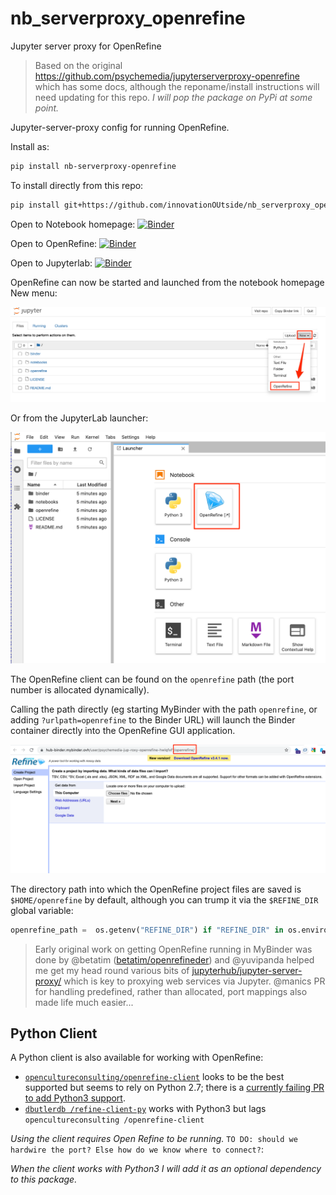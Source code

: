 # nb_serverproxy_openrefine
Jupyter server proxy for OpenRefine

> Based on the original https://github.com/psychemedia/jupyterserverproxy-openrefine which has some docs, although the reponame/install instructions will need updating for this repo. *I will pop the package on PyPi at some point.*

Jupyter-server-proxy config for running OpenRefine.

Install as:

```bash
pip install nb-serverproxy-openrefine
```

To install directly from this repo:

```bash
pip install git+https://github.com/innovationOUtside/nb_serverproxy_openrefine.git
```

Open to Notebook homepage: [![Binder](https://mybinder.org/badge_logo.svg)](https://mybinder.org/v2/gh/innovationOUtside/nb_serverproxy_openrefine/main)

Open to OpenRefine: [![Binder](https://mybinder.org/badge_logo.svg)](https://mybinder.org/v2/gh/innovationOUtside/nb_serverproxy_openrefine/main?urlpath=openrefine)

Open to Jupyterlab: [![Binder](https://mybinder.org/badge_logo.svg)](https://mybinder.org/v2/gh/innovationOUtside/nb_serverproxy_openrefine/main?urlpath=lab)

OpenRefine can now be started and launched from the notebook homepage New menu:

![](images/openrefine_new.png)

Or from the JupyterLab launcher:

![](images/openrefine_lab.png)

The OpenRefine client can be found on the `openrefine` path (the port number is allocated dynamically).

Calling the path directly (eg starting MyBinder with the path `openrefine`, or adding `?urlpath=openrefine` to the Binder URL) will launch the Binder container directly into the OpenRefine GUI application.

![](images/OpenRefine_binder.png)

The directory path into which the OpenRefine project files are saved is `$HOME/openrefine` by default, although you can trump it via the `$REFINE_DIR` global variable:

```python
openrefine_path =  os.getenv("REFINE_DIR") if "REFINE_DIR" in os.environ else str(Path.home() / 'openrefine')
```

> Early original work on getting OpenRefine running in MyBinder was done by @betatim ([betatim/openrefineder](https://github.com/betatim/openrefineder)) and @yuvipanda helped me get my head round various bits of [jupyterhub/jupyter-server-proxy/](https://github.com/jupyterhub/jupyter-server-proxy/) which is key to proxying web services via Jupyter. @manics PR for handling predefined, rather than allocated, port mappings also made life much easier...

## Python Client

A Python client is also available for working with OpenRefine:

- [`opencultureconsulting/openrefine-client`](https://github.com/opencultureconsulting/openrefine-client) looks to be the best supported but seems to rely on Python 2.7; there is a [currently failing PR to add Python3 support](https://github.com/opencultureconsulting/openrefine-client/pull/8).
- [`dbutlerdb /refine-client-py`](git+https://github.com/dbutlerdb/refine-client-py) works with Python3 but lags `opencultureconsulting /openrefine-client`

*Using the client requires Open Refine to be running.* `TO DO: should we hardwire the port? Else how do we know where to connect?`:

*When the client works with Python3 I will add it as an optional dependency to this package.*

